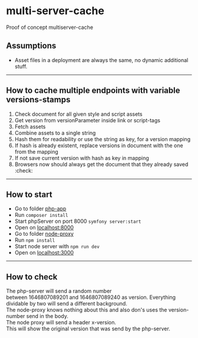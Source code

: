 # multi-server-cache
Proof of concept multiserver-cache

## Assumptions
* Asset files in a deployment are always the same, no dynamic additional stuff.
---
## How to cache multiple endpoints with variable versions-stamps
1. Check document for all given style and script assets
3. Get version from versionParameter inside link or script-tags
4. Fetch assets
5. Combine assets to a single string
6. Hash them for readability or use the string as key, for a version mapping
7. If hash is already existent, replace versions in document with the one from the mapping
8. If not save current version with hash as key in mapping
9. Browsers now should always get the document that they already saved :check:
---
## How to start
* Go to folder [php-app](./php-app)
* Run ```composer install```
* Start phpServer on port 8000 ```symfony server:start```
* Open on [localhost:8000](http://localhost:8000)
* Go to folder [node-proxy](./node-proxy)
* Run ```npm install```
* Start node server with ```npm run dev```
* Open on [localhost:3000](http://localhost:3000) 
---
## How to check
The php-server will send a random number   
between 1646807089201 and 1646807089240 as version.
Everything dividable by two will send a different background.  
The node-proxy knows nothing about this and also don's uses the version-number send in the body.  
The node proxy will send a header x-version.  
This will show the original version that was send by the php-server.
